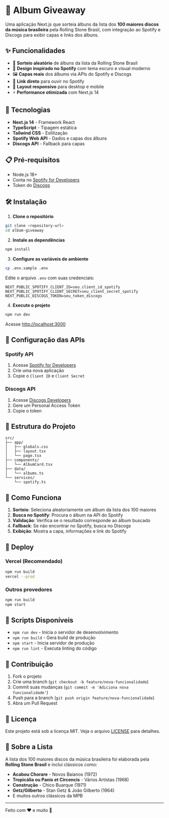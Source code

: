 # 🎵 Album Giveaway

Uma aplicação Next.js que sorteia álbuns da lista dos **100 maiores discos da música brasileira** pela Rolling Stone Brasil, com integração ao Spotify e Discogs para exibir capas e links dos álbuns.

## ✨ Funcionalidades

- 🎲 **Sorteio aleatório** de álbuns da lista da Rolling Stone Brasil
- 🎨 **Design inspirado no Spotify** com tema escuro e visual moderno
- 🖼️ **Capas reais** dos álbums via APIs do Spotify e Discogs
- 🔗 **Link direto** para ouvir no Spotify
- 📱 **Layout responsivo** para desktop e mobile
- ⚡ **Performance otimizada** com Next.js 14

## 🚀 Tecnologias

- **Next.js 14** - Framework React
- **TypeScript** - Tipagem estática
- **Tailwind CSS** - Estilização
- **Spotify Web API** - Dados e capas dos álbuns
- **Discogs API** - Fallback para capas

## 📋 Pré-requisitos

- Node.js 18+
- Conta no [Spotify for Developers](https://developer.spotify.com/)
- Token do [Discogs](https://www.discogs.com/developers/)

## 🛠️ Instalação

1. **Clone o repositório**

```bash
git clone <repository-url>
cd album-giveaway
```

2. **Instale as dependências**

```bash
npm install
```

3. **Configure as variáveis de ambiente**

```bash
cp .env.sample .env
```

Edite o arquivo `.env` com suas credenciais:

```env
NEXT_PUBLIC_SPOTIFY_CLIENT_ID=seu_client_id_spotify
NEXT_PUBLIC_SPOTIFY_CLIENT_SECRET=seu_client_secret_spotify
NEXT_PUBLIC_DISCOGS_TOKEN=seu_token_discogs
```

4. **Execute o projeto**

```bash
npm run dev
```

Acesse [http://localhost:3000](http://localhost:3000)

## 🔑 Configuração das APIs

### Spotify API

1. Acesse [Spotify for Developers](https://developer.spotify.com/dashboard)
2. Crie uma nova aplicação
3. Copie o `Client ID` e `Client Secret`

### Discogs API

1. Acesse [Discogs Developers](https://www.discogs.com/developers/)
2. Gere um Personal Access Token
3. Copie o token

## 📁 Estrutura do Projeto

```
src/
├── app/
│   ├── globals.css
│   ├── layout.tsx
│   └── page.tsx
├── components/
│   └── AlbumCard.tsx
├── data/
│   └── albums.ts
└── services/
    └── spotify.ts
```

## 🎯 Como Funciona

1. **Sorteio**: Seleciona aleatoriamente um álbum da lista dos 100 maiores
2. **Busca no Spotify**: Procura o álbum na API do Spotify
3. **Validação**: Verifica se o resultado corresponde ao álbum buscado
4. **Fallback**: Se não encontrar no Spotify, busca no Discogs
5. **Exibição**: Mostra a capa, informações e link do Spotify

## 🚀 Deploy

### Vercel (Recomendado)

```bash
npm run build
vercel --prod
```

### Outros provedores

```bash
npm run build
npm start
```

## 📝 Scripts Disponíveis

- `npm run dev` - Inicia o servidor de desenvolvimento
- `npm run build` - Gera build de produção
- `npm start` - Inicia servidor de produção
- `npm run lint` - Executa linting do código

## 🤝 Contribuição

1. Fork o projeto
2. Crie uma branch (`git checkout -b feature/nova-funcionalidade`)
3. Commit suas mudanças (`git commit -m 'Adiciona nova funcionalidade'`)
4. Push para a branch (`git push origin feature/nova-funcionalidade`)
5. Abra um Pull Request

## 📄 Licença

Este projeto está sob a licença MIT. Veja o arquivo [LICENSE](LICENSE) para detalhes.

## 🎵 Sobre a Lista

A lista dos 100 maiores discos da música brasileira foi elaborada pela **Rolling Stone Brasil** e inclui clássicos como:

- **Acabou Chorare** - Novos Baianos (1972)
- **Tropicália ou Panis et Circencis** - Vários Artistas (1968)
- **Construção** - Chico Buarque (1971)
- **Getz/Gilberto** - Stan Getz & João Gilberto (1964)
- E muitos outros clássicos da MPB

---

Feito com ❤️ e muito 🎵
